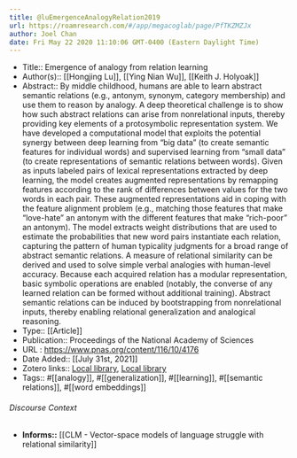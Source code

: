```yaml
---
title: @luEmergenceAnalogyRelation2019
url: https://roamresearch.com/#/app/megacoglab/page/PfTKZMZJx
author: Joel Chan
date: Fri May 22 2020 11:10:06 GMT-0400 (Eastern Daylight Time)
---
```


- Title:: Emergence of analogy from relation learning
- Author(s):: [[Hongjing Lu]], [[Ying Nian Wu]], [[Keith J. Holyoak]]
- Abstract:: By middle childhood, humans are able to learn abstract semantic relations (e.g., antonym, synonym, category membership) and use them to reason by analogy. A deep theoretical challenge is to show how such abstract relations can arise from nonrelational inputs, thereby providing key elements of a protosymbolic representation system. We have developed a computational model that exploits the potential synergy between deep learning from “big data” (to create semantic features for individual words) and supervised learning from “small data” (to create representations of semantic relations between words). Given as inputs labeled pairs of lexical representations extracted by deep learning, the model creates augmented representations by remapping features according to the rank of differences between values for the two words in each pair. These augmented representations aid in coping with the feature alignment problem (e.g., matching those features that make “love-hate” an antonym with the different features that make “rich-poor” an antonym). The model extracts weight distributions that are used to estimate the probabilities that new word pairs instantiate each relation, capturing the pattern of human typicality judgments for a broad range of abstract semantic relations. A measure of relational similarity can be derived and used to solve simple verbal analogies with human-level accuracy. Because each acquired relation has a modular representation, basic symbolic operations are enabled (notably, the converse of any learned relation can be formed without additional training). Abstract semantic relations can be induced by bootstrapping from nonrelational inputs, thereby enabling relational generalization and analogical reasoning.
- Type:: [[Article]]
- Publication:: Proceedings of the National Academy of Sciences
- URL : https://www.pnas.org/content/116/10/4176
- Date Added:: [[July 31st, 2021]]
- Zotero links:: [Local library](zotero://select/groups/2451508/items/4VYEYSRY), [Local library](https://www.zotero.org/groups/2451508/items/4VYEYSRY)
- Tags:: #[[analogy]], #[[generalization]], #[[learning]], #[[semantic relations]], #[[word embeddings]]

###### Discourse Context

- **Informs::** [[CLM - Vector-space models of language struggle with relational similarity]]

